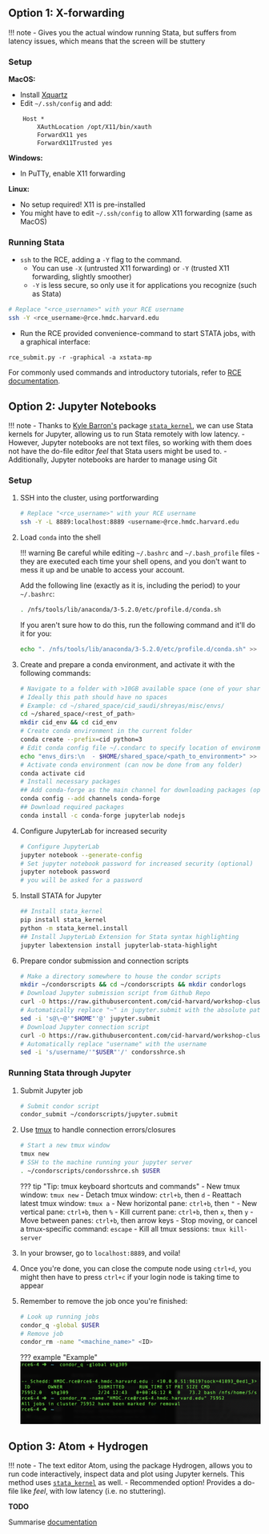 ## Option 1: X-forwarding

!!! note
    - Gives you the actual window running Stata, but suffers from latency issues, which means that the screen will be stuttery

### Setup

**MacOS:**

- Install [Xquartz](https://www.xquartz.org/)
- Edit `~/.ssh/config` and add:
```
    Host *
        XAuthLocation /opt/X11/bin/xauth
        ForwardX11 yes
        ForwardX11Trusted yes
```

**Windows:**

- In PuTTy, enable X11 forwarding

**Linux:**

- No setup required! X11 is pre-installed
- You might have to edit `~/.ssh/config` to allow X11 forwarding (same as MacOS)

### Running Stata

- `ssh` to the RCE, adding a `-Y` flag to the command.
    + You can use `-X` (untrusted X11 forwarding) or `-Y` (trusted X11 forwarding, slightly smoother)
    + `-Y` is less secure, so only use it for applications you recognize (such as Stata)
```bash
# Replace "<rce_username>" with your RCE username
ssh -Y <rce_username>@rce.hmdc.harvard.edu
```
- Run the RCE provided convenience-command to start STATA jobs, with a graphical interface:
```
rce_submit.py -r -graphical -a xstata-mp
```

For commonly used commands and introductory tutorials, refer to [RCE documentation](https://rce-docs.hmdc.harvard.edu/book/rce-docs).


## Option 2: Jupyter Notebooks

!!! note
    - Thanks to [Kyle Barron's](https://github.com/kylebarron) package [`stata_kernel`](https://kylebarron.github.io/stata_kernel), we can use Stata kernels for Jupyter, allowing us to run Stata remotely with low latency.
    - However, Jupyter notebooks are not text files, so working with them does not have the do-file editor *feel* that Stata users might be used to.
    - Additionally, Jupyter notebooks are harder to manage using Git

### Setup

1. SSH into the cluster, using portforwarding

    ```bash
    # Replace "<rce_username>" with your RCE username
    ssh -Y -L 8889:localhost:8889 <username>@rce.hmdc.harvard.edu
    ```

2. Load `conda` into the shell

    !!! warning
        Be careful while editing `~/.bashrc` and `~/.bash_profile` files - they are executed each time your shell opens, and you don't want to mess it up and be unable to access your account.

    Add the following line (exactly as it is, including the period) to your `~/.bashrc`:

    ```bash
    . /nfs/tools/lib/anaconda/3-5.2.0/etc/profile.d/conda.sh
    ```

    If you aren't sure how to do this, run the following command and it'll do it for you:

    ```bash
    echo ". /nfs/tools/lib/anaconda/3-5.2.0/etc/profile.d/conda.sh" >> ~/.bashrc
    ```

3. Create and prepare a conda environment, and activate it with the following commands:
    ```bash
    # Navigate to a folder with >10GB available space (one of your shared_space dirs)
    # Ideally this path should have no spaces
    # Example: cd ~/shared_space/cid_saudi/shreyas/misc/envs/
    cd ~/shared_space/<rest_of_path>
    mkdir cid_env && cd cid_env
    # Create conda environment in the current folder
    conda create --prefix=cid python=3
    # Edit conda config file ~/.condarc to specify location of environment
    echo "envs_dirs:\n  - $HOME/shared_space/<path_to_environment>" >> ~/.condarc
    # Activate conda environment (can now be done from any folder)
    conda activate cid
    # Install necessary packages
    ## Add conda-forge as the main channel for downloading packages (optional)
    conda config --add channels conda-forge
    ## Download required packages
    conda install -c conda-forge jupyterlab nodejs
    ```
4. Configure JupyterLab for increased security
    ```bash
    # Configure JupyterLab
    jupyter notebook --generate-config
    # Set jupyter notebook password for increased security (optional)
    jupyter notebook password
    # you will be asked for a password
    ```
5. Install STATA for Jupyter
    ```bash
    ## Install stata_kernel
    pip install stata_kernel
    python -m stata_kernel.install
    ## Install JupyterLab Extension for Stata syntax highlighting
    jupyter labextension install jupyterlab-stata-highlight
    ```
6. Prepare condor submission and connection scripts
    ```bash
    # Make a directory somewhere to house the condor scripts
    mkdir ~/condorscripts && cd ~/condorscripts && mkdir condorlogs
    # Download Jupyter submission script from Github Repo
    curl -O https://raw.githubusercontent.com/cid-harvard/workshop-cluster-training/master/assets/condorscripts/jupyter.submit -O https://raw.githubusercontent.com/cid-harvard/workshop-cluster-training/master/assets/condorscripts/run_jupyter.sh
    # Automatically replace "~" in jupyter.submit with the absolute path to your HOME directory
    sed -i 's@\~@'"$HOME"'@' jupyter.submit
    # Download Jupyter connection script
    curl -O https://raw.githubusercontent.com/cid-harvard/workshop-cluster-training/master/assets/condorscripts/condorsshrce.sh
    # Automatically replace "username" with the username
    sed -i 's/username/'"$USER"'/' condorsshrce.sh
    ```

### Running Stata through Jupyter
1. Submit Jupyter job
    ```bash
    # Submit condor script
    condor_submit ~/condorscripts/jupyter.submit
    ```
2. Use [tmux](https://www.hamvocke.com/blog/a-quick-and-easy-guide-to-tmux/) to handle connection errors/closures
    ```bash
    # Start a new tmux window
    tmux new
    # SSH to the machine running your jupyter server
    . ~/condorscripts/condorsshrce.sh $USER
    ```

    ??? tip "Tip: tmux keyboard shortcuts and commands"
        - New tmux window: `tmux new`
        - Detach tmux window: `ctrl+b`, then `d`
        - Reattach latest tmux window: `tmux a`
        - New horizontal pane: `ctrl+b`, then `"`
        - New vertical pane: `ctrl+b`, then `%`
        - Kill current pane: `ctrl+b`, then `x`, then `y`
        - Move between panes: `ctrl+b`, then arrow keys
        - Stop moving, or cancel a tmux-specific command: `escape`
        - Kill all tmux sessions: `tmux kill-server`

3. In your browser, go to `localhost:8889`, and voila!
4. Once you're done, you can close the compute node using `ctrl+d`, you might then have to press `ctrl+c` if your login node is taking time to appear
5. Remember to remove the job once you're finished:

    ```bash
    # Look up running jobs
    condor_q -global $USER
    # Remove job
    condor_rm -name "<machine_name>" <ID>
    ```

    ??? example "Example"
        ![Job Removal Example](../img/remove_job_example.png)


## Option 3: Atom + Hydrogen

!!! note
    - The text editor Atom, using the package Hydrogen, allows you to run code interactively, inspect data and plot using Jupyter kernels. This method uses [`stata_kernel`](https://kylebarron.github.io/stata_kernel) as well.
    - Recommended option! Provides a do-file like *feel*, with low latency (i.e. no stuttering).

**TODO**

Summarise [documentation](https://nteract.gitbooks.io/hydrogen/docs/Usage/RemoteKernelConnection.html)
